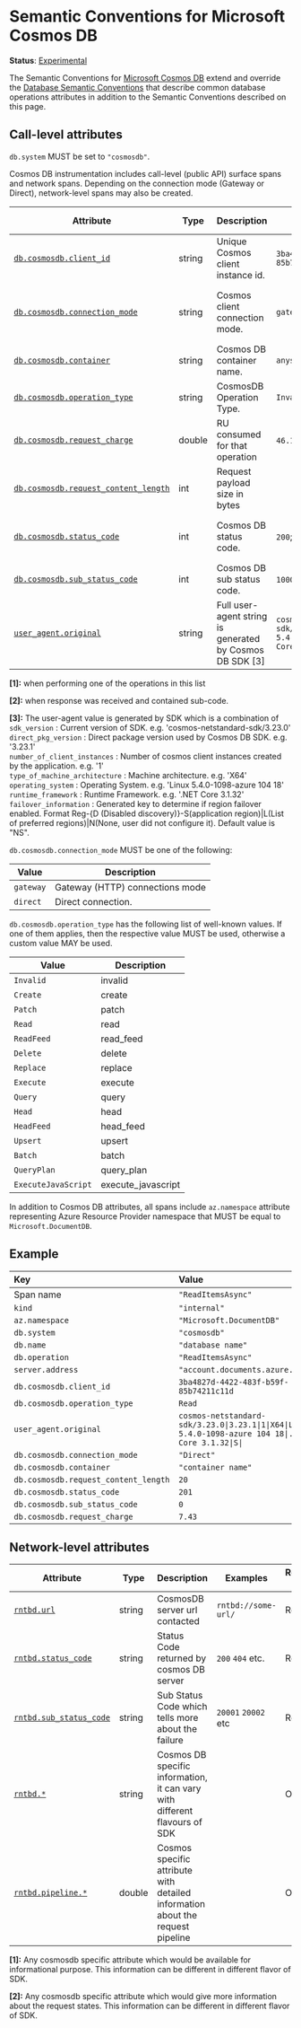 <!--- Hugo front matter used to generate the website version of this page:
linkTitle: Cosmos DB
--->

# Semantic Conventions for Microsoft Cosmos DB

**Status**: [Experimental][DocumentStatus]

The Semantic Conventions for [Microsoft Cosmos DB](https://azure.microsoft.com/products/cosmos-db/)
extend and override the [Database Semantic Conventions](database-spans.md)
that describe common database operations attributes in addition to the Semantic Conventions
described on this page.

## Call-level attributes

`db.system` MUST be set to `"cosmosdb"`.

Cosmos DB instrumentation includes call-level (public API) surface spans and network spans. Depending on the connection mode (Gateway or Direct), network-level spans may also be created.

<!-- semconv db.cosmosdb(full,tag=call-level-tech-specific) -->
| Attribute  | Type | Description  | Examples  | Requirement Level |
|---|---|---|---|---|
| [`db.cosmosdb.client_id`](../attributes-registry/db.md) | string | Unique Cosmos client instance id. | `3ba4827d-4422-483f-b59f-85b74211c11d` | Recommended |
| [`db.cosmosdb.connection_mode`](../attributes-registry/db.md) | string | Cosmos client connection mode. | `gateway` | Conditionally Required: if not `direct` (or pick gw as default) |
| [`db.cosmosdb.container`](../attributes-registry/db.md) | string | Cosmos DB container name. | `anystring` | Conditionally Required: if available |
| [`db.cosmosdb.operation_type`](../attributes-registry/db.md) | string | CosmosDB Operation Type. | `Invalid` | Conditionally Required: [1] |
| [`db.cosmosdb.request_charge`](../attributes-registry/db.md) | double | RU consumed for that operation | `46.18`; `1.0` | Conditionally Required: when available |
| [`db.cosmosdb.request_content_length`](../attributes-registry/db.md) | int | Request payload size in bytes |  | Recommended |
| [`db.cosmosdb.status_code`](../attributes-registry/db.md) | int | Cosmos DB status code. | `200`; `201` | Conditionally Required: if response was received |
| [`db.cosmosdb.sub_status_code`](../attributes-registry/db.md) | int | Cosmos DB sub status code. | `1000`; `1002` | Conditionally Required: [2] |
| [`user_agent.original`](../attributes-registry/user-agent.md) | string | Full user-agent string is generated by Cosmos DB SDK [3] | `cosmos-netstandard-sdk/3.23.0\|3.23.1\|1\|X64\|Linux 5.4.0-1098-azure 104 18\|.NET Core 3.1.32\|S\|` | Recommended |

**[1]:** when performing one of the operations in this list

**[2]:** when response was received and contained sub-code.

**[3]:** The user-agent value is generated by SDK which is a combination of<br> `sdk_version` : Current version of SDK. e.g. 'cosmos-netstandard-sdk/3.23.0'<br> `direct_pkg_version` : Direct package version used by Cosmos DB SDK. e.g. '3.23.1'<br> `number_of_client_instances` : Number of cosmos client instances created by the application. e.g. '1'<br> `type_of_machine_architecture` : Machine architecture. e.g. 'X64'<br> `operating_system` : Operating System. e.g. 'Linux 5.4.0-1098-azure 104 18'<br> `runtime_framework` : Runtime Framework. e.g. '.NET Core 3.1.32'<br> `failover_information` : Generated key to determine if region failover enabled.
   Format Reg-{D (Disabled discovery)}-S(application region)|L(List of preferred regions)|N(None, user did not configure it).
   Default value is "NS".

`db.cosmosdb.connection_mode` MUST be one of the following:

| Value  | Description |
|---|---|
| `gateway` | Gateway (HTTP) connections mode |
| `direct` | Direct connection. |

`db.cosmosdb.operation_type` has the following list of well-known values. If one of them applies, then the respective value MUST be used, otherwise a custom value MAY be used.

| Value  | Description |
|---|---|
| `Invalid` | invalid |
| `Create` | create |
| `Patch` | patch |
| `Read` | read |
| `ReadFeed` | read_feed |
| `Delete` | delete |
| `Replace` | replace |
| `Execute` | execute |
| `Query` | query |
| `Head` | head |
| `HeadFeed` | head_feed |
| `Upsert` | upsert |
| `Batch` | batch |
| `QueryPlan` | query_plan |
| `ExecuteJavaScript` | execute_javascript |
<!-- endsemconv -->

In addition to Cosmos DB attributes, all spans include
`az.namespace` attribute representing Azure Resource Provider namespace that MUST be equal to `Microsoft.DocumentDB`.

## Example

| Key                                  | Value |
|:-------------------------------------| :------------------- |
| Span name                            | `"ReadItemsAsync"` |
| `kind`                               | `"internal"` |
| `az.namespace`                       | `"Microsoft.DocumentDB"` |
| `db.system`                          | `"cosmosdb"` |
| `db.name`                            | `"database name"` |
| `db.operation`                       | `"ReadItemsAsync"` |
| `server.address`                     |  `"account.documents.azure.com"`  |
| `db.cosmosdb.client_id`              | `3ba4827d-4422-483f-b59f-85b74211c11d` |
| `db.cosmosdb.operation_type`         | `Read` |
| `user_agent.original`                | `cosmos-netstandard-sdk/3.23.0\|3.23.1\|1\|X64\|Linux 5.4.0-1098-azure 104 18\|.NET Core 3.1.32\|S\|` |
| `db.cosmosdb.connection_mode`        | `"Direct"` |
| `db.cosmosdb.container`              | `"container name"` |
| `db.cosmosdb.request_content_length` | `20` |
| `db.cosmosdb.status_code`            | `201` |
| `db.cosmosdb.sub_status_code`        | `0` |
| `db.cosmosdb.request_charge`         | `7.43` |

## Network-level attributes

<!-- semconv db.cosmosdb(full,tag=network-level-tech-specific) -->
| Attribute  | Type | Description  | Examples  | Requirement Level |
|---|---|---|---|---|
| [`rntbd.url`](../attributes-registry/db.md) | string | CosmosDB server url contacted | `rntbd://some-url/` | Required |
| [`rntbd.status_code`](../attributes-registry/db.md) | string | Status Code returned by cosmos DB server | `200` `404` etc. | Required |
| [`rntbd.sub_status_code`](../attributes-registry/db.md) | string | Sub Status Code which tells more about the failure | `20001` `20002` etc | Required |
| [`rntbd.*`](../attributes-registry/db.md) | string | Cosmos DB specific information, it can vary with different flavours of SDK |  | Optional: [1] |
| [`rntbd.pipeline.*`](../attributes-registry/db.md) | double | Cosmos specific attribute with detailed information about the request pipeline | | Optional: [2] |

**[1]:** Any cosmosdb specific attribute which would be available for informational purpose. This information can be different in different flavor of SDK.

**[2]:** Any cosmosdb specific attribute which would give more information about the request states. This information can be different in different flavor of SDK.
<!-- endsemconv -->

[DocumentStatus]: https://github.com/open-telemetry/opentelemetry-specification/tree/v1.26.0/specification/document-status.md
